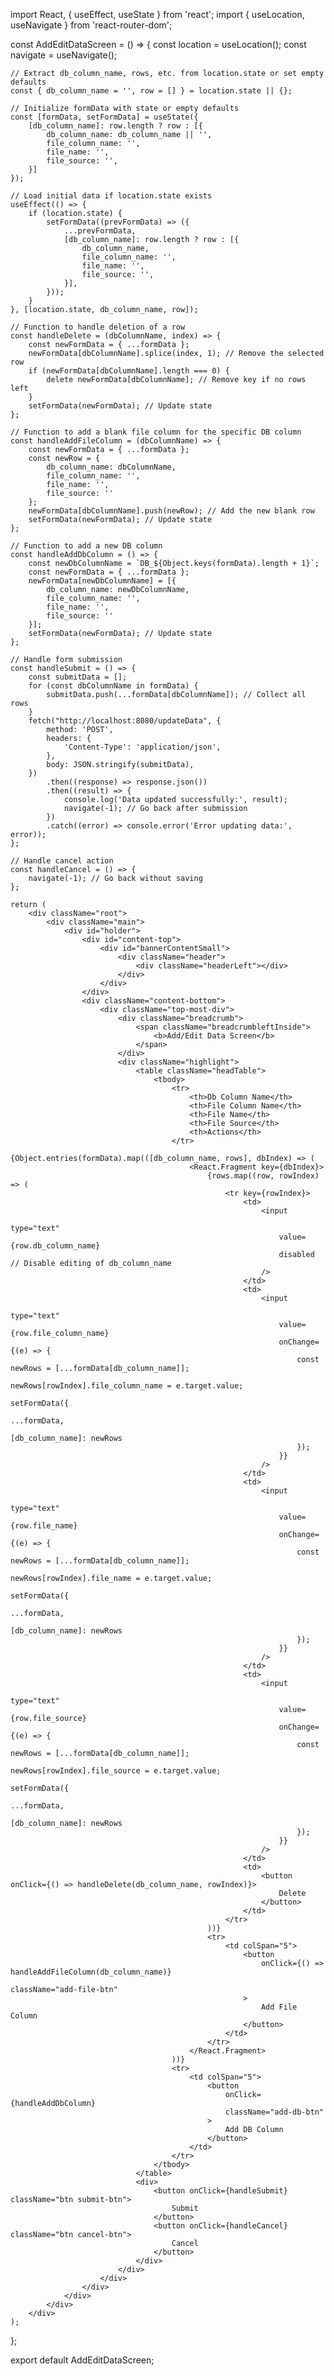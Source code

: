 import React, { useEffect, useState } from 'react';
import { useLocation, useNavigate } from 'react-router-dom';

const AddEditDataScreen = () => {
    const location = useLocation();
    const navigate = useNavigate();

    // Extract db_column_name, rows, etc. from location.state or set empty defaults
    const { db_column_name = '', row = [] } = location.state || {};

    // Initialize formData with state or empty defaults
    const [formData, setFormData] = useState({
        [db_column_name]: row.length ? row : [{
            db_column_name: db_column_name || '',
            file_column_name: '',
            file_name: '',
            file_source: '',
        }]
    });

    // Load initial data if location.state exists
    useEffect(() => {
        if (location.state) {
            setFormData((prevFormData) => ({
                ...prevFormData,
                [db_column_name]: row.length ? row : [{
                    db_column_name,
                    file_column_name: '',
                    file_name: '',
                    file_source: '',
                }],
            }));
        }
    }, [location.state, db_column_name, row]);

    // Function to handle deletion of a row
    const handleDelete = (dbColumnName, index) => {
        const newFormData = { ...formData };
        newFormData[dbColumnName].splice(index, 1); // Remove the selected row
        if (newFormData[dbColumnName].length === 0) {
            delete newFormData[dbColumnName]; // Remove key if no rows left
        }
        setFormData(newFormData); // Update state
    };

    // Function to add a blank file column for the specific DB column
    const handleAddFileColumn = (dbColumnName) => {
        const newFormData = { ...formData };
        const newRow = {
            db_column_name: dbColumnName,
            file_column_name: '',
            file_name: '',
            file_source: ''
        };
        newFormData[dbColumnName].push(newRow); // Add the new blank row
        setFormData(newFormData); // Update state
    };

    // Function to add a new DB column
    const handleAddDbColumn = () => {
        const newDbColumnName = `DB_${Object.keys(formData).length + 1}`;
        const newFormData = { ...formData };
        newFormData[newDbColumnName] = [{
            db_column_name: newDbColumnName,
            file_column_name: '',
            file_name: '',
            file_source: ''
        }];
        setFormData(newFormData); // Update state
    };

    // Handle form submission
    const handleSubmit = () => {
        const submitData = [];
        for (const dbColumnName in formData) {
            submitData.push(...formData[dbColumnName]); // Collect all rows
        }
        fetch("http://localhost:8080/updateData", {
            method: 'POST',
            headers: {
                'Content-Type': 'application/json',
            },
            body: JSON.stringify(submitData),
        })
            .then((response) => response.json())
            .then((result) => {
                console.log('Data updated successfully:', result);
                navigate(-1); // Go back after submission
            })
            .catch((error) => console.error('Error updating data:', error));
    };

    // Handle cancel action
    const handleCancel = () => {
        navigate(-1); // Go back without saving
    };

    return (
        <div className="root">
            <div className="main">
                <div id="holder">
                    <div id="content-top">
                        <div id="bannerContentSmall">
                            <div className="header">
                                <div className="headerLeft"></div>
                            </div>
                        </div>
                    </div>
                    <div className="content-bottom">
                        <div className="top-most-div">
                            <div className="breadcrumb">
                                <span className="breadcrumbleftInside">
                                    <b>Add/Edit Data Screen</b>
                                </span>
                            </div>
                            <div className="highlight">
                                <table className="headTable">
                                    <tbody>
                                        <tr>
                                            <th>Db Column Name</th>
                                            <th>File Column Name</th>
                                            <th>File Name</th>
                                            <th>File Source</th>
                                            <th>Actions</th>
                                        </tr>
                                        {Object.entries(formData).map(([db_column_name, rows], dbIndex) => (
                                            <React.Fragment key={dbIndex}>
                                                {rows.map((row, rowIndex) => (
                                                    <tr key={rowIndex}>
                                                        <td>
                                                            <input
                                                                type="text"
                                                                value={row.db_column_name}
                                                                disabled // Disable editing of db_column_name
                                                            />
                                                        </td>
                                                        <td>
                                                            <input
                                                                type="text"
                                                                value={row.file_column_name}
                                                                onChange={(e) => {
                                                                    const newRows = [...formData[db_column_name]];
                                                                    newRows[rowIndex].file_column_name = e.target.value;
                                                                    setFormData({
                                                                        ...formData,
                                                                        [db_column_name]: newRows
                                                                    });
                                                                }}
                                                            />
                                                        </td>
                                                        <td>
                                                            <input
                                                                type="text"
                                                                value={row.file_name}
                                                                onChange={(e) => {
                                                                    const newRows = [...formData[db_column_name]];
                                                                    newRows[rowIndex].file_name = e.target.value;
                                                                    setFormData({
                                                                        ...formData,
                                                                        [db_column_name]: newRows
                                                                    });
                                                                }}
                                                            />
                                                        </td>
                                                        <td>
                                                            <input
                                                                type="text"
                                                                value={row.file_source}
                                                                onChange={(e) => {
                                                                    const newRows = [...formData[db_column_name]];
                                                                    newRows[rowIndex].file_source = e.target.value;
                                                                    setFormData({
                                                                        ...formData,
                                                                        [db_column_name]: newRows
                                                                    });
                                                                }}
                                                            />
                                                        </td>
                                                        <td>
                                                            <button onClick={() => handleDelete(db_column_name, rowIndex)}>
                                                                Delete
                                                            </button>
                                                        </td>
                                                    </tr>
                                                ))}
                                                <tr>
                                                    <td colSpan="5">
                                                        <button
                                                            onClick={() => handleAddFileColumn(db_column_name)}
                                                            className="add-file-btn"
                                                        >
                                                            Add File Column
                                                        </button>
                                                    </td>
                                                </tr>
                                            </React.Fragment>
                                        ))}
                                        <tr>
                                            <td colSpan="5">
                                                <button
                                                    onClick={handleAddDbColumn}
                                                    className="add-db-btn"
                                                >
                                                    Add DB Column
                                                </button>
                                            </td>
                                        </tr>
                                    </tbody>
                                </table>
                                <div>
                                    <button onClick={handleSubmit} className="btn submit-btn">
                                        Submit
                                    </button>
                                    <button onClick={handleCancel} className="btn cancel-btn">
                                        Cancel
                                    </button>
                                </div>
                            </div>
                        </div>
                    </div>
                </div>
            </div>
        </div>
    );
};

export default AddEditDataScreen;
